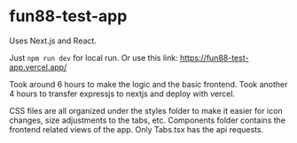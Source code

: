 # fun88-test-app

Uses Next.js and React.

Just `npm run dev` for local run.
Or use this link: https://fun88-test-app.vercel.app/

Took around 6 hours to make the logic and the basic frontend.
Took another 4 hours to transfer expressjs to nextjs and deploy with vercel.

CSS files are all organized under the styles folder to make it easier for icon changes, size adjustments to the tabs, etc.
Components folder contains the frontend related views of the app. Only Tabs.tsx has the api requests.
